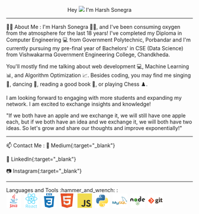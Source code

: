 <p align="center">Hey <img src="https://media.giphy.com/media/hvRJCLFzcasrR4ia7z/giphy.gif" width="25"> I'm Harsh Sonegra</p>
<div id="header" align="center"> <div id="badges"> </div> </div> <hr>
👨‍💻 About Me :
I'm Harsh Sonegra 🧑‍🎓, and I've been consuming oxygen from the atmosphere for the last 18 years! I've completed my Diploma in Computer Engineering 💻 from Government Polytechnic, Porbandar and I'm currently pursuing my pre-final year of Bachelors' in CSE (Data Science) from Vishwakarma Government Engineering College, Chandkheda.

You'll mostly find me talking about web development 💻, Machine Learning 📊, and Algorithm Optimization 📈. Besides coding, you may find me singing 🎤, dancing 🕺, reading a good book 📖, or playing Chess ♟️.

I am looking forward to engaging with more students and expanding my network. I am excited to exchange insights and knowledge!

"If we both have an apple and we exchange it, we will still have one apple each, but if we both have an idea and we exchange it, we will both have two ideas. So let's grow and share our thoughts and improve exponentially!"

<hr>
📫 Contact Me :
🔗 Medium{:target="_blank"}

💼 LinkedIn{:target="_blank"}

📷 Instagram{:target="_blank"}

<hr>
Languages and Tools :hammer_and_wrench: :
<div> <img src="https://github.com/devicons/devicon/blob/master/icons/java/java-original-wordmark.svg" title="Java" alt="Java" width="40" height="40"/>&nbsp; <img src="https://github.com/devicons/devicon/blob/master/icons/react/react-original-wordmark.svg" title="React" alt="React" width="40" height="40"/>&nbsp; <img src="https://github.com/devicons/devicon/blob/master/icons/css3/css3-plain-wordmark.svg" title="CSS3" alt="CSS" width="40" height="40"/>&nbsp; <img src="https://github.com/devicons/devicon/blob/master/icons/html5/html5-original.svg" title="HTML5" alt="HTML" width="40" height="40"/>&nbsp; <img src="https://github.com/devicons/devicon/blob/master/icons/javascript/javascript-original.svg" title="JavaScript" alt="JavaScript" width="40" height="40"/>&nbsp; <img src="https://github.com/devicons/devicon/blob/master/icons/python/python-original.svg" title="Python" alt="Python" width="40" height="40"/>&nbsp; <img src="https://github.com/devicons/devicon/blob/master/icons/mysql/mysql-original-wordmark.svg" title="MySQL" alt="MySQL" width="40" height="40"/>&nbsp; <img src="https://github.com/devicons/devicon/blob/master/icons/nodejs/nodejs-original-wordmark.svg" title="NodeJS" alt="NodeJS" width="40" height="40"/>&nbsp; <img src="https://github.com/devicons/devicon/blob/master/icons/git/git-original-wordmark.svg" title="Git" alt="Git" width="40" height="40"/> </div>
